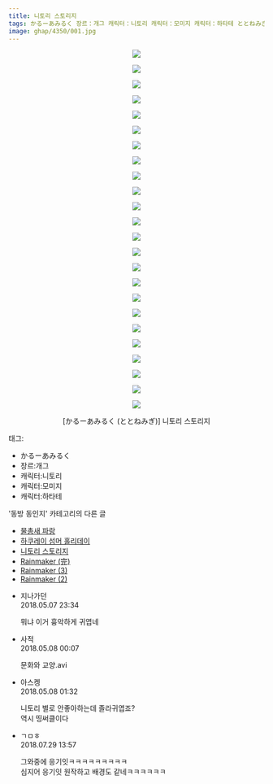 ```yaml
---
title: 니토리 스토리지
tags: かるーあみるく 장르：개그 캐릭터：니토리 캐릭터：모미지 캐릭터：하타테 ととねみぎ 동방_동인지
image: ghap/4350/001.jpg
---
```

<div class="article">
<p style="text-align: center; clear: none; float: none;"><img src="{{ site.nasurl }}/ghap/4350/001.jpg"/></p>
<p style="text-align: center; clear: none; float: none;"><img src="{{ site.nasurl }}/ghap/4350/002.jpg"/></p>
<p style="text-align: center; clear: none; float: none;"><img src="{{ site.nasurl }}/ghap/4350/003.jpg"/></p>
<p style="text-align: center; clear: none; float: none;"><img src="{{ site.nasurl }}/ghap/4350/004.jpg"/></p>
<p style="text-align: center; clear: none; float: none;"><img src="{{ site.nasurl }}/ghap/4350/005.jpg"/></p>
<p style="text-align: center; clear: none; float: none;"><img src="{{ site.nasurl }}/ghap/4350/006.jpg"/></p>
<p style="text-align: center; clear: none; float: none;"><img src="{{ site.nasurl }}/ghap/4350/007.jpg"/></p>
<p style="text-align: center; clear: none; float: none;"><img src="{{ site.nasurl }}/ghap/4350/008.jpg"/></p>
<p style="text-align: center; clear: none; float: none;"><img src="{{ site.nasurl }}/ghap/4350/009.jpg"/></p>
<p style="text-align: center; clear: none; float: none;"><img src="{{ site.nasurl }}/ghap/4350/010.jpg"/></p>
<p style="text-align: center; clear: none; float: none;"><img src="{{ site.nasurl }}/ghap/4350/011.jpg"/></p>
<p style="text-align: center; clear: none; float: none;"><img src="{{ site.nasurl }}/ghap/4350/012.jpg"/></p>
<p style="text-align: center; clear: none; float: none;"><img src="{{ site.nasurl }}/ghap/4350/013.jpg"/></p>
<p style="text-align: center; clear: none; float: none;"><img src="{{ site.nasurl }}/ghap/4350/014.jpg"/></p>
<p style="text-align: center; clear: none; float: none;"><img src="{{ site.nasurl }}/ghap/4350/015.jpg"/></p>
<p style="text-align: center; clear: none; float: none;"><img src="{{ site.nasurl }}/ghap/4350/016.jpg"/></p>
<p style="text-align: center; clear: none; float: none;"><img src="{{ site.nasurl }}/ghap/4350/017.jpg"/></p>
<p style="text-align: center; clear: none; float: none;"><img src="{{ site.nasurl }}/ghap/4350/018.jpg"/></p>
<p style="text-align: center; clear: none; float: none;"><img src="{{ site.nasurl }}/ghap/4350/019.jpg"/></p>
<p style="text-align: center; clear: none; float: none;"><img src="{{ site.nasurl }}/ghap/4350/020.jpg"/></p>
<p style="text-align: center; clear: none; float: none;"><img src="{{ site.nasurl }}/ghap/4350/021.jpg"/></p>
<p style="text-align: center; clear: none; float: none;"><img src="{{ site.nasurl }}/ghap/4350/022.jpg"/></p>
<p style="text-align: center; clear: none; float: none;"><img src="{{ site.nasurl }}/ghap/4350/023.jpg"/></p>
<p style="text-align: center; clear: none; float: none;"><img src="{{ site.nasurl }}/ghap/4350/024.jpg"/></p>
<p style="text-align: center; clear: none; float: none;">[かるーあみるく (ととねみぎ)] 니토리 스토리지</p>
</div><div class="tagTrail">
<p>태그: </p>
<ul>
<li>かるーあみるく</li>
<li>장르:개그</li>
<li>캐릭터:니토리</li>
<li>캐릭터:모미지</li>
<li>캐릭터:하타테</li>
</ul>
</div><div class="another">
<p>'동방 동인지' 카테고리의 다른 글</p>
<ul>
<li><a href="/2018-05-12-ghap_4364">물총새 파랑</a></li>
<li><a href="/2018-05-09-ghap_4354">하쿠레이 섬머 홀리데이</a></li>
<li><a href="/2018-05-07-ghap_4350">니토리 스토리지</a></li>
<li><a href="/2018-05-06-ghap_4347">Rainmaker (完)</a></li>
<li><a href="/2018-05-06-ghap_4346">Rainmaker (3)</a></li>
<li><a href="/2018-04-30-ghap_4343">Rainmaker (2)</a></li>
</ul>
</div><div class="cb_module cb_fluid">
<div class="cb_wrt cb_profile">
<div class="comment">
<ul>
<li class="cb_thumb_off" id="comment15252088">
<div class="cb_comment_area">
<div class="cb_info_area">
<div class="cb_section">
<span class="cb_nick_name">지나가던</span>
</div>
<div class="cb_section">
<span class="cb_date">2018.05.07 23:34 </span>
</div>
</div>
<div class="cb_dsc_comment">
<p class="cb_dsc">
											뭐냐 이거 흉악하게 귀엽네
										</p>
</div>
</div></li>
<li class="cb_thumb_off" id="comment15252116">
<div class="cb_comment_area">
<div class="cb_info_area">
<div class="cb_section">
<span class="cb_nick_name">사적</span>
</div>
<div class="cb_section">
<span class="cb_date">2018.05.08 00:07 </span>
</div>
</div>
<div class="cb_dsc_comment">
<p class="cb_dsc">
											문화와 교양.avi
										</p>
</div>
</div></li>
<li class="cb_thumb_off" id="comment15252149">
<div class="cb_comment_area">
<div class="cb_info_area">
<div class="cb_section">
<span class="cb_nick_name">아스켕</span>
</div>
<div class="cb_section">
<span class="cb_date">2018.05.08 01:32 </span>
</div>
</div>
<div class="cb_dsc_comment">
<p class="cb_dsc">
											니토리 별로 안좋아하는데 졸라귀엽죠?<br/>
역시 띵써클이다
										</p>
</div>
</div></li>
<li class="cb_thumb_off" id="comment15296252">
<div class="cb_comment_area">
<div class="cb_info_area">
<div class="cb_section">
<span class="cb_nick_name">ㄱㅁㅎ</span>
</div>
<div class="cb_section">
<span class="cb_date">2018.07.29 13:57 </span>
</div>
</div>
<div class="cb_dsc_comment">
<p class="cb_dsc">
											그와중에 응기잇ㅋㅋㅋㅋㅋㅋㅋㅋㅋ<br/>
심지어 응기잇 원작하고 배경도 같네ㅋㅋㅋㅋㅋㅋ
										</p>
</div>
</div></li>
</ul>
</div>
</div><!-- commentList close -->
</div>